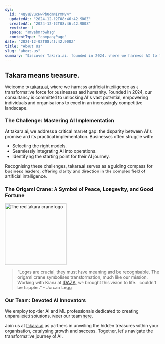 ```yaml
---
sys:
  id: "4QyuBVucHwPb0dmMIrmMV4"
  updatedAt: "2024-12-02T08:46:42.900Z"
  createdAt: "2024-12-02T08:46:42.900Z"
  revision: 1
  space: "hmvebmrbwhsg"
  contentType: "companyPage"
date: "2024-12-02T08:46:42.900Z"
title: "About Us"
slug: "about-us"
summary: "Discover Takara.ai, founded in 2024, where we harness AI to transform businesses. We bridge the gap between AI's promise and practical use, guiding organizations in model selection and integration. Unlock your organization's hidden treasures with us."
---
```


## Takara means treasure.

Welcome to [takara.ai](/), where we harness artificial intelligence as a transformative force for businesses and humanity. Founded in 2024, our consultancy is committed to unlocking AI&#39;s vast potential, empowering individuals and organisations to excel in an increasingly competitive landscape.

### The Challenge: Mastering AI Implementation

At takara.ai, we address a critical market gap: the disparity between AI&#39;s promise and its practical implementation. Businesses often struggle with:

- Selecting the right models.
- Seamlessly integrating AI into operations.
- Identifying the starting point for their AI journey.

Recognising these challenges, takara.ai serves as a guiding compass for business leaders, offering clarity and direction in the complex field of artificial intelligence.

### The Origami Crane: A Symbol of Peace, Longevity, and Good Fortune

<img src="https://takara.ai/images/logo-24/TakaraAi.svg" width="200" height="200" alt="The red takara crane logo" />

> “Logos are crucial; they must have meaning and be recognisable. The origami crane symbolises transformation, much like our mission. Working with Kiana at [IDAZA](https://www.idaza.io/), we brought this vision to life. I couldn&#39;t be happier.” - Jordan Legg

### Our Team: Devoted AI Innovators

We employ top-tier AI and ML professionals dedicated to creating unparalleled solutions. Meet our team [here](/company/team/).

Join us at [takara.ai](/) as partners in unveiling the hidden treasures within your organisation, catalysing growth and success. Together, let&#39;s navigate the transformative journey of AI.


